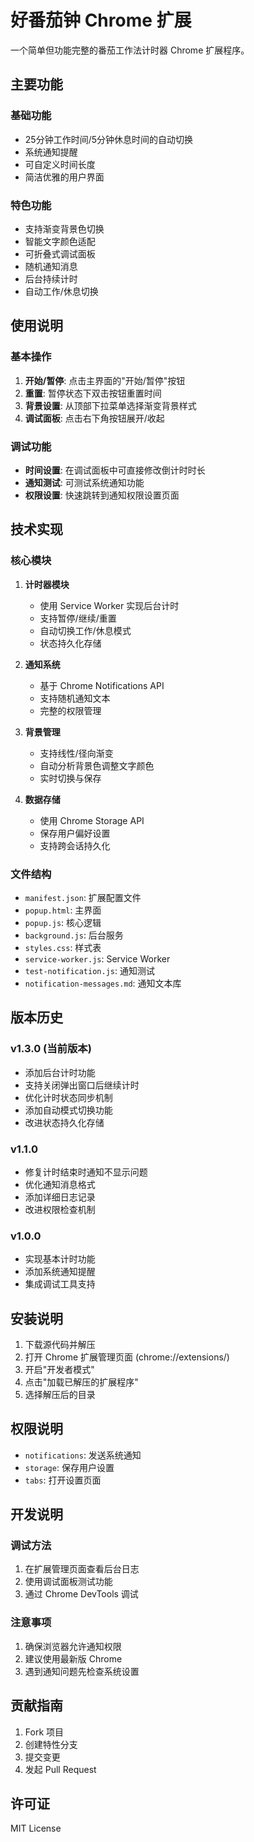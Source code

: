 # 好番茄钟 Chrome 扩展

一个简单但功能完整的番茄工作法计时器 Chrome 扩展程序。

## 主要功能

### 基础功能
- 25分钟工作时间/5分钟休息时间的自动切换
- 系统通知提醒
- 可自定义时间长度
- 简洁优雅的用户界面

### 特色功能
- 支持渐变背景色切换
- 智能文字颜色适配
- 可折叠式调试面板
- 随机通知消息
- 后台持续计时
- 自动工作/休息切换

## 使用说明

### 基本操作
1. **开始/暂停**: 点击主界面的"开始/暂停"按钮
2. **重置**: 暂停状态下双击按钮重置时间
3. **背景设置**: 从顶部下拉菜单选择渐变背景样式
4. **调试面板**: 点击右下角按钮展开/收起

### 调试功能
- **时间设置**: 在调试面板中可直接修改倒计时时长
- **通知测试**: 可测试系统通知功能
- **权限设置**: 快速跳转到通知权限设置页面

## 技术实现

### 核心模块
1. **计时器模块**
   - 使用 Service Worker 实现后台计时
   - 支持暂停/继续/重置
   - 自动切换工作/休息模式
   - 状态持久化存储

2. **通知系统**
   - 基于 Chrome Notifications API
   - 支持随机通知文本
   - 完整的权限管理

3. **背景管理**
   - 支持线性/径向渐变
   - 自动分析背景色调整文字颜色
   - 实时切换与保存

4. **数据存储**
   - 使用 Chrome Storage API
   - 保存用户偏好设置
   - 支持跨会话持久化

### 文件结构
- `manifest.json`: 扩展配置文件
- `popup.html`: 主界面
- `popup.js`: 核心逻辑
- `background.js`: 后台服务
- `styles.css`: 样式表
- `service-worker.js`: Service Worker
- `test-notification.js`: 通知测试
- `notification-messages.md`: 通知文本库

## 版本历史

### v1.3.0 (当前版本)
- 添加后台计时功能
- 支持关闭弹出窗口后继续计时
- 优化计时状态同步机制
- 添加自动模式切换功能
- 改进状态持久化存储

### v1.1.0
- 修复计时结束时通知不显示问题
- 优化通知消息格式
- 添加详细日志记录
- 改进权限检查机制

### v1.0.0
- 实现基本计时功能
- 添加系统通知提醒
- 集成调试工具支持

## 安装说明

1. 下载源代码并解压
2. 打开 Chrome 扩展管理页面 (chrome://extensions/)
3. 开启"开发者模式"
4. 点击"加载已解压的扩展程序"
5. 选择解压后的目录

## 权限说明

- `notifications`: 发送系统通知
- `storage`: 保存用户设置
- `tabs`: 打开设置页面

## 开发说明

### 调试方法
1. 在扩展管理页面查看后台日志
2. 使用调试面板测试功能
3. 通过 Chrome DevTools 调试

### 注意事项
1. 确保浏览器允许通知权限
2. 建议使用最新版 Chrome
3. 遇到通知问题先检查系统设置

## 贡献指南

1. Fork 项目
2. 创建特性分支
3. 提交变更
4. 发起 Pull Request

## 许可证

MIT License